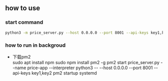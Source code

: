 ## how to use
### start command
```bash
python3 -m price_server.py --host 0.0.0.0 --port 8001 --api-keys key1,key2
```

### how to run in backgroud

- 下载pm2  
sudo apt install npm
sudo npm install pm2 -g
pm2 start price_server.py --name price-app --interpreter python3 -- --host 0.0.0.0 --port 8001 --api-keys key1,key2
pm2 startup systemd

